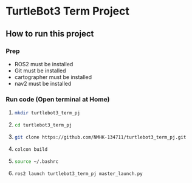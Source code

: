 # TurtleBot3 Term Project

## How to run this project

### Prep

- ROS2 must be installed
- Git must be installed
- cartographer must be installed
- nav2 must be installed

### Run code (Open terminal at Home)

1. 
   ```bash
   mkdir turtlebot3_term_pj
   ```

2. 
   ```bash
   cd turtlebot3_term_pj
   ```

3. 
   ```bash
   git clone https://github.com/NMHK-134711/turtlebot3_term_pj.git
   ```

4. 
   ```bash
   colcon build
   ```

5. 
   ```bash
   source ~/.bashrc
   ```

6. 
   ```bash
   ros2 launch turtlebot3_term_pj master_launch.py
   ```
